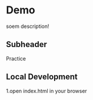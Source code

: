 # Demo

soem description!

## Subheader

Practice

## Local Development
1.open index.html in your browser